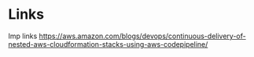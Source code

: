 # Links
Imp links 
https://aws.amazon.com/blogs/devops/continuous-delivery-of-nested-aws-cloudformation-stacks-using-aws-codepipeline/
